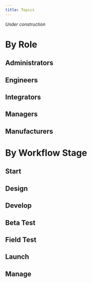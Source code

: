 ```yaml
---
title: Topics
---
```


*Under construction*

# By Role

## Administrators

## Engineers

## Integrators

## Managers

## Manufacturers

# By Workflow Stage

## Start

## Design

## Develop

## Beta Test

## Field Test

## Launch

## Manage
